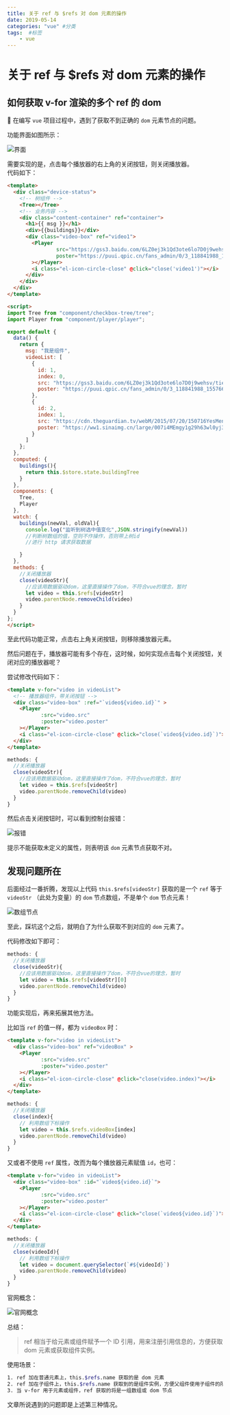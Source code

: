 ```yaml
---
title: 关于 ref 与 $refs 对 dom 元素的操作
date: 2019-05-14
categories: "vue" #分类
tags:  #标签
    - vue
---
```


# 关于 ref 与 $refs 对 dom 元素的操作
## 如何获取 v-for 渲染的多个 ref 的 dom
🍍 在编写 `vue` 项目过程中，遇到了获取不到正确的 `dom` 元素节点的问题。

功能界面如图所示：

![界面](~public/vue/vue_$refs/vue_$refs_01.png)

需要实现的是，点击每个播放器的右上角的关闭按钮，则关闭播放器。  
代码如下：
```HTML
<template>
  <div class="device-status">
    <!-- 树组件 -->
    <Tree></Tree>
    <!-- 业务内容 -->
    <div class="content-container" ref="container">
      <h1>{{ msg }}</h1>
      <div>{{buildings}}</div>
      <div class="video-box" ref="video1">
        <Player 
                src="https://gss3.baidu.com/6LZ0ej3k1Qd3ote6lo7D0j9wehsv/tieba-smallvideo/12846619_51a524dffce6834f1d221be2a1037834.mp4"
                poster="https://puui.qpic.cn/fans_admin/0/3_118841988_1557667793407/0"
        ></Player>
        <i class="el-icon-circle-close" @click="close('video1')"></i>
      </div>
    </div>
  </div>
</template>

<script>
import Tree from "component/checkbox-tree/tree";
import Player from "component/player/player";

export default {
  data() {
    return {
      msg: "我是组件",
      videoList: [
        {
          id: 1,
          index: 0,
          src: "https://gss3.baidu.com/6LZ0ej3k1Qd3ote6lo7D0j9wehsv/tieba-smallvideo/12846619_51a524dffce6834f1d221be2a1037834.mp4",
          poster: "https://puui.qpic.cn/fans_admin/0/3_118841988_1557667793407/0"
        },
        {
          id: 2,
          index: 1,
          src: "https://cdn.theguardian.tv/webM/2015/07/20/150716YesMen_synd_768k_vp8.webm",
          poster: "https://ww1.sinaimg.cn/large/007i4MEmgy1g29h63wl0yj30et08c0tc.jpg"
        }
      ]
    };
  },
  computed: {
    buildings(){
      return this.$store.state.buildingTree
    }
  },
  components: {
    Tree,
    Player
  },
  watch: {
    buildings(newVal, oldVal){
      console.log("监听到树选中值变化",JSON.stringify(newVal))
      //判断树数组的值，空则不作操作，否则带上树id
      //进行 http 请求获取数据

    }
  },
  methods: {
    //关闭播放器
    close(videoStr){
      //应该用数据驱动dom，这里直接操作了dom，不符合vue的理念，暂时
      let video = this.$refs[videoStr]
      video.parentNode.removeChild(video)
    }
  }
};
</script>
```
至此代码功能正常，点击右上角关闭按钮，则移除播放器元素。

然后问题在于，播放器可能有多个存在，这时候，如何实现点击每个关闭按钮，关闭对应的播放器呢？

尝试修改代码如下：
```HTML
<template v-for="video in videoList">
  <!-- 播放器组件，带关闭按钮 -->
  <div class="video-box" :ref="`video${video.id}`" >
    <Player 
           :src="video.src"
           :poster="video.poster"
    ></Player>
    <i class="el-icon-circle-close" @click="close(`video${video.id}`)"></i>
  </div>
</template>
```
```JavaScript
methods: {
  //关闭播放器
  close(videoStr){
    //应该用数据驱动dom，这里直接操作了dom，不符合vue的理念，暂时
    let video = this.$refs[videoStr]
    video.parentNode.removeChild(video)
  }
}
```
然后点击关闭按钮时，可以看到控制台报错：

![报错](~public/vue/vue_$refs/vue_$refs_02.png)

提示不能获取未定义的属性，则表明该 `dom` 元素节点获取不对。

## 发现问题所在

后面经过一番折腾，发现以上代码 `this.$refs[videoStr]` 获取的是一个 `ref` 等于 `videoStr` （此处为变量）的 `dom` 节点数组，不是单个 `dom` 节点元素！

![数组节点](~public/vue/vue_$refs/vue_$refs_03.png)

至此，踩坑这个之后，就明白了为什么获取不到对应的 `dom` 元素了。

代码修改如下即可：
```JavaScript
methods: {
  //关闭播放器
  close(videoStr){
    //应该用数据驱动dom，这里直接操作了dom，不符合vue的理念，暂时
    let video = this.$refs[videoStr][0]
    video.parentNode.removeChild(video)
  }
}
```
功能实现后，再来拓展其他方法。

比如当 `ref` 的值一样，都为 `videoBox` 时：
```HTML
<template v-for="video in videoList">
  <div class="video-box" ref="videoBox" >
    <Player 
           :src="video.src"
           :poster="video.poster"
    ></Player>
    <i class="el-icon-circle-close" @click="close(video.index)"></i>
  </div>
</template>
```
```JavaScript
methods: {
  //关闭播放器
  close(index){
    // 利用数组下标操作
    let video = this.$refs.videoBox[index]
    video.parentNode.removeChild(video)
  }
}
```
又或者不使用 `ref` 属性，改而为每个播放器元素赋值 `id`，也可：
```HTML
<template v-for="video in videoList">
  <div class="video-box" :id="`video${video.id}`">
    <Player 
           :src="video.src"
           :poster="video.poster"
    ></Player>
    <i class="el-icon-circle-close" @click="close(`video${video.id}`)"></i>
  </div>
</template>
```
```JavaScript
methods: {
  //关闭播放器
  close(videoId){
    // 利用数组下标操作
    let video = document.querySelector(`#${videoId}`)
    video.parentNode.removeChild(video)
  }
}
```
官网概念：

![官网概念](~public/vue/vue_$refs/vue_$refs_04.png)

总结：

> ref 相当于给元素或组件赋予一个 ID 引用，用来注册引用信息的，方便获取 dom 元素或获取组件实例。

使用场景：
```bash
1. ref 加在普通元素上，this.$refs.name 获取的是 dom 元素
2. ref 加在子组件上，this.$refs.name 获取到的是组件实例，方便父组件使用子组件的所有方法
3. 当 v-for 用于元素或组件，ref 获取的将是一组数组或 dom 节点
```
文章所说遇到的问题即是上述第三种情况。